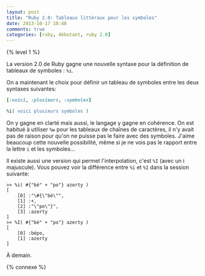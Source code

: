 ```yaml
---
layout: post
title: "Ruby 2.0: Tableaux littéraux pour les symboles"
date: 2013-10-17 10:48
comments: true
categories: [ruby, débutant, ruby 2.0]
---
```


{% level 1 %}

La version 2.0 de Ruby gagne une nouvelle syntaxe pour la définition
de tableaux de symboles : `%i`.

On a maintenant le choix pour définir un tableau de symboles entre les deux
syntaxes suivantes:

``` ruby
[:voici, :plusieurs, :symboles]

%i( voici plusieurs symboles )
```

<!-- more -->

On y gagne en clarté mais aussi, le langage y gagne en cohérence. On est
habitué à utiliser `%w` pour les tableaux de chaînes de caractères, il n'y
avait pas de raison pour qu'on ne puisse pas le faire avec des symboles.
J'aime beaucoup cette nouvelle possibilité, même si je ne vois pas
le rapport entre la lettre `i` et les symboles…

Il existe aussi une version qui permet l'interpolation, c'est `%I` (avec
un i majuscule). Vous pouvez voir la différence entre `%i` et `%I` dans la
session suivante:

``` irb
>> %i( #{"bé" + "po"} azerty )
[
    [0] :"\#{\"bé\"",
    [1] :+,
    [2] :"\"po\"}",
    [3] :azerty
]
>> %I( #{"bé" + "po"} azerty )
[
    [0] :bépo,
    [1] :azerty
]
```

À demain.

{% connexe %}

